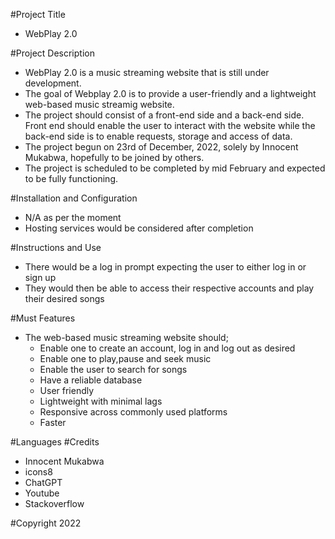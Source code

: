 #Project Title
- WebPlay 2.0

#Project Description
- WebPlay 2.0 is a music streaming website that is still under development.
- The goal of Webplay 2.0 is to provide a user-friendly and a lightweight web-based music streamig website.
- The project should consist of a front-end side and a back-end side. Front end should enable the user to interact with the website while the back-end side is to enable requests, storage and access of data.
- The project begun on 23rd of December, 2022, solely by Innocent Mukabwa, hopefully to be joined by others.
- The project is scheduled to be completed by mid February and expected to be fully functioning.

#Installation and Configuration
- N/A as per the moment
- Hosting services would be considered after completion

#Instructions and Use
- There would be a log in prompt expecting the user to either log in or sign up
- They would then be able to access their respective accounts and play their desired songs

#Must Features
- The web-based music streaming website should;
    - Enable one to create an account, log in and log out as desired
    - Enable one to play,pause and seek music
    - Enable the user to search for songs
    - Have a reliable database
    - User friendly
    - Lightweight with minimal lags
    - Responsive across commonly used platforms
    - Faster

#Languages
#Credits
- Innocent Mukabwa 
- icons8
- ChatGPT
- Youtube
- Stackoverflow



#Copyright 2022
